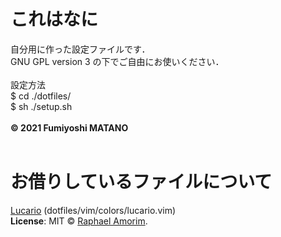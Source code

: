 # これはなに
自分用に作った設定ファイルです．<br>
GNU GPL version 3 の下でご自由にお使いください．<br><br>
設定方法<br>
\$ cd ./dotfiles/<br>
\$ sh ./setup.sh<br><br>
**© 2021 Fumiyoshi MATANO**<br>
<br>

# お借りしているファイルについて
[Lucario](https://github.com/raphamorim/lucario) (dotfiles/vim/colors/lucario.vim)<br>
**License**: MIT © [Raphael Amorim](https://github.com/raphamorim).
